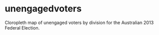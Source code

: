 unengagedvoters
===============

Cloropleth map of unengaged voters by division for the Australian 2013 Federal Election.
